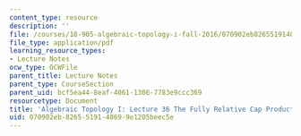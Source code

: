 ```yaml
---
content_type: resource
description: ''
file: /courses/18-905-algebraic-topology-i-fall-2016/070902eb8265519148699e1205beec5e_MIT18_905F16_lec36.pdf
file_type: application/pdf
learning_resource_types:
- Lecture Notes
ocw_type: OCWFile
parent_title: Lecture Notes
parent_type: CourseSection
parent_uid: bcf5ea44-8eaf-4061-1306-7783e9ccc369
resourcetype: Document
title: 'Algebraic Topology I: Lecture 36 The Fully Relative Cap Product'
uid: 070902eb-8265-5191-4869-9e1205beec5e
---
```

